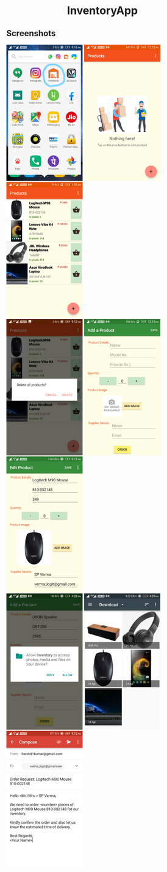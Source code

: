 <html>
  <body>
    <h1 align="center">InventoryApp</h1>
    <h2>Screenshots</h2>  
    <div style="justify-content:space-around;">
      <div>
    <img src="/photos/appOnScreen.jpg" width="200">
      <img src="/photos/emptyMainScreen.jpeg" width="200">
      <img src="/photos/mainScreen.jpeg" width="200">
      </div>
      <div>
    <img src="/photos/deleteAll.jpeg" width="200">
      <img src="/photos/addMode.jpeg" width="200">
      <img src="/photos/editMode.jpeg" width="200">
      </div>
      <div>
    <img src="/photos/tryGallery.jpeg" width="200">
      <img src="/photos/Gallery.jpeg" width="200">
      <img src="/photos/orderGmail.jpeg" width="200">
      </div>
    </div>
  <body>
</html>

